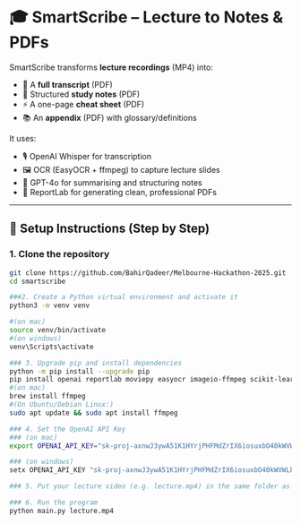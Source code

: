 # 🎓 SmartScribe – Lecture to Notes & PDFs

SmartScribe transforms **lecture recordings** (MP4) into:

- 📑 A **full transcript** (PDF)  
- 📝 Structured **study notes** (PDF)  
- ⚡ A one-page **cheat sheet** (PDF)  
- 📚 An **appendix** (PDF) with glossary/definitions  

It uses:
- 🎙️ OpenAI Whisper for transcription  
- 🖼️ OCR (EasyOCR + ffmpeg) to capture lecture slides  
- 🤖 GPT-4o for summarising and structuring notes  
- 📄 ReportLab for generating clean, professional PDFs  

---

## 🚀 Setup Instructions (Step by Step)

### 1. Clone the repository
```bash
git clone https://github.com/BahirQadeer/Melbourne-Hackathon-2025.git
cd smartscribe

###2. Create a Python virtual environment and activate it
python3 -m venv venv

#(on mac)
source venv/bin/activate
#(on windows)
venv\Scripts\activate

### 3. Upgrade pip and install dependencies
python -m pip install --upgrade pip
pip install openai reportlab moviepy easyocr imageio-ffmpeg scikit-learn opencv-python faster-whisper python-dotenv
#(on mac)
brew install ffmpeg
#(On Ubuntu/Debian Linux:)
sudo apt update && sudo apt install ffmpeg

### 4. Set the OpenAI API Key
### (on mac)
export OPENAI_API_KEY="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"

### (on windows)
setx OPENAI_API_KEY "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"

### 5. Put your lecture video (e.g. lecture.mp4) in the same folder as main.py.

### 6. Run the program
python main.py lecture.mp4







